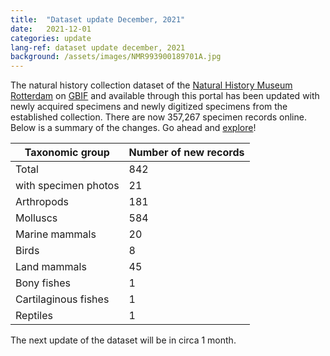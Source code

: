```yaml
---
title:  "Dataset update December, 2021"
date:   2021-12-01
categories: update
lang-ref: dataset update december, 2021
background: /assets/images/NMR993900189701A.jpg
---
```


The natural history collection dataset of the [Natural History Museum Rotterdam](https://www.hetnatuurhistorisch.nl/en) on [GBIF](https://www.gbif.org/) and available through this portal has been updated with newly acquired specimens and newly digitized specimens from the established collection. There are now 357,267 specimen records online. Below is a summary of the changes. Go ahead and [explore](https://specimens.hetnatuurhistorisch.nl/data)!

Taxonomic group | Number of new records
---------- | ----------  
Total | 842
with specimen photos | 21
Arthropods | 181
Molluscs | 584
Marine mammals | 20
Birds | 8
Land mammals | 45
Bony fishes | 1
Cartilaginous fishes | 1
Reptiles | 1

The next update of the dataset will be in circa 1 month.
